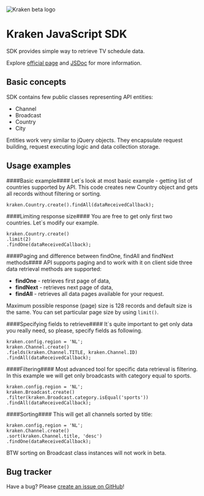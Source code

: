 ![Kraken beta logo](https://github.com/LibertyGlobal/Kraken-SDK/blob/master/doc/img/logo-kraken.png?raw=true)

Kraken JavaScript SDK
=====================

SDK provides simple way to retrieve TV schedule data.

Explore [official page](http://appdev.io) and [JSDoc](http://htmlpreview.github.io/?http://raw.github.com/LibertyGlobal/Kraken-SDK/master/doc/index.html) for more information.


Basic concepts
--------------

SDK contains few public classes representing API entities:

* Channel
* Broadcast
* Country
* City

Entities work very similar to jQuery objects. They encapsulate request building, request executing logic and data collection storage.


Usage examples
--------------

####Basic example####
Let`s look at most basic example - getting list of countries supported by API.
This code creates new Country object and gets all records without filtering or sorting.

    kraken.Country.create().findAll(dataReceivedCallback);


####Limiting response size####
You are free to get only first two countries. Let`s modify our example.

    kraken.Country.create()
    .limit(2)
    .findOne(dataReceivedCallback);


####Paging and difference between findOne, findAll and findNext methods####
API supports paging and to work with it on client side three data retrieval methods are supported:

* __findOne__ - retrieves first page of data,
* __findNext__ - retrieves next page of data,
* __findAll__ - retrieves all data pages available for your request.

Maximum possible response (page) size is 128 records and default size is the same.
You can set particular page size by using `limit()`.


####Specifying fields to retrieve####
It`s quite important to get only data you really need, so please, specify fields as following.

    kraken.config.region = 'NL';
    kraken.Channel.create()
    .fields(kraken.Channel.TITLE, kraken.Channel.ID)
    .findAll(dataReceivedCallback);


####Filtering####
Most advanced tool for specific data retrieval is filtering. In this example we will get only broadcasts with category equal to sports.

    kraken.config.region = 'NL';
    kraken.Broadcast.create()
    .filter(kraken.Broadcast.category.isEqual('sports'))
    .findAll(dataReceivedCallback);


####Sorting####
This will get all channels sorted by title:

    kraken.config.region = 'NL';
    kraken.Channel.create()
    .sort(kraken.Channel.title, 'desc')
    .findOne(dataReceivedCallback);

BTW sorting on Broadcast class instances will not work in beta.


Bug tracker
-----------

Have a bug? Please [create an issue on GitHub](https://github.com/LibertyGlobal/sdk/issues)!